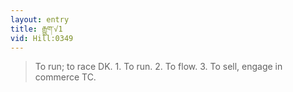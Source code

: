 ```yaml
---
layout: entry
title: རྒྱུག་√1
vid: Hill:0349
---
```

> To run; to race DK. 1. To run. 2. To flow. 3. To sell, engage in commerce TC.
